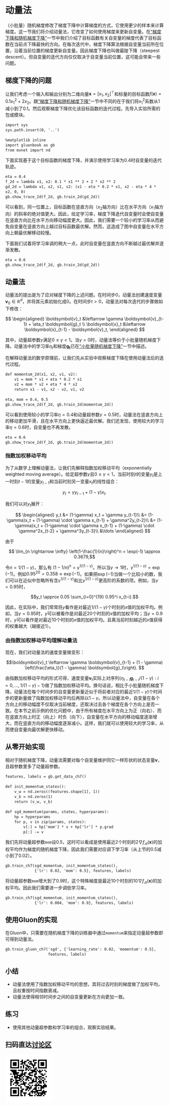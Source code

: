 # 动量法

（小批量）随机梯度修改了梯度下降中计算梯度的方式，它使用更少的样本来计算梯度。这一节我们将介绍动量法，它改变了如何使用梯度来更新自变量。在[“梯度下降和随机梯度下降”](./gd-sgd.md)一节中我们介绍了目标函数有关自变量的梯度代表了目标函数在当前点下降最快的方向。在每次迭代中，梯度下降算法根据自变量当前所在位置，沿着当前位置的梯度更新自变量。因此梯度下降也叫做最陡下降（steepest descent）。但自变量的迭代方向仅仅取决于自变量当前位置，这可能会带来一些问题。

## 梯度下降的问题

让我们考虑一个输入和输出分别为二维向量$\boldsymbol{x} = [x_1, x_2]^\top$和标量的目标函数$f(\boldsymbol{x})=0.1x_1^2+2x_2$。跟[“梯度下降和随机梯度下降”](./gd-sgd.md)一节中不同的在于我们将$x_1^2$系数从$1$减小到了$0.1$。然后观察梯度下降优化该目标函数的迭代过程。先导入实验所需的包或模块。

```{.python .input  n=2}
import sys
sys.path.insert(0, '..')

%matplotlib inline
import gluonbook as gb
from mxnet import nd
```

下面实现基于这个目标函数的梯度下降，并演示使用学习率为$0.4$时自变量的迭代轨迹。

```{.python .input  n=3}
eta = 0.4
f_2d = lambda x1, x2: 0.1 * x1 ** 2 + 2 * x2 ** 2
gd_2d = lambda x1, x2, s1, s2: (x1 - eta * 0.2 * x1, x2 - eta * 4 * x2, 0, 0)
gb.show_trace_2d(f_2d, gb.train_2d(gd_2d))
```

可以看到，同一位置上，目标函数在竖直方向（$x_2$轴方向）比在水平方向（$x_1$轴方向）的斜率的绝对值更大。因此，给定学习率，梯度下降迭代自变量时会使自变量在竖直方向比在水平方向移动幅度更大。因此，我们需要一个较小的学习率从而避免自变量在竖直方向上越过目标函数最优解。然而，这造成了图中自变量在水平方向上朝最优解移动较慢。

下面我们试着将学习率调的稍大一点，此时自变量在竖直方向不断越过最优解并逐渐发散。

```{.python .input  n=4}
eta = 0.6
gb.show_trace_2d(f_2d, gb.train_2d(gd_2d))
```

## 动量法

动量法的提出是为了应对梯度下降的上述问题。在时间步$0$，动量法创建速度变量$\boldsymbol{v}_0\in\mathbb{R}^d$，并将其元素初始化成0。在时间步$t>0$，动量法对每次迭代的步骤做如下修改：

$$
\begin{aligned}
\boldsymbol{v}_t &\leftarrow \gamma \boldsymbol{v}_{t-1} + \eta_t \boldsymbol{g}_t \\
\boldsymbol{x}_t &\leftarrow \boldsymbol{x}_{t-1} - \boldsymbol{v}_t,
\end{aligned}
$$

其中，动量超参数$\gamma$满足$0 \leq \gamma < 1$。当$\gamma=0$时，动量法等价于小批量随机梯度下降。动量法中的学习率$\eta_t$和梯度$\boldsymbol{g_t}$已在[“小批量随机梯度下降”](minibatch-sgd.md)一节中描述。

在解释动量法的数学原理前，让我们先从实验中观察梯度下降在使用动量法后的迭代过程。

```{.python .input  n=5}
def momentum_2d(x1, x2, v1, v2):
    v1 = mom * v1 + eta * 0.2 * x1
    v2 = mom * v2 + eta * 4 * x2
    return x1 - v1, x2 - v2, v1, v2

eta, mom = 0.4, 0.5
gb.show_trace_2d(f_2d, gb.train_2d(momentum_2d))
```

可以看到使用较小的学习率$\eta=0.4$和动量超参数$\gamma=0.5$时，动量法在竖直方向上的移动更加平滑，且在水平方向上更快逼近最优解。我们还发现，使用较大的学习率$\eta=0.6$时，自变量也不再发散。

```{.python .input  n=11}
eta = 0.6
gb.show_trace_2d(f_2d, gb.train_2d(momentum_2d))
```

### 指数加权移动平均

为了从数学上理解动量法，让我们先解释指数加权移动平均（exponentially weighted moving average）。给定超参数$\gamma$且$0 \leq \gamma < 1$，当前时刻$t$的变量$y_t$是上一时刻$t-1$的变量$y_{t-1}$和当前时刻另一变量$x_t$的线性组合：

$$y_t = \gamma y_{t-1} + (1-\gamma) x_t.$$

我们可以对$y_t$展开：

$$
\begin{aligned}
y_t  &= (1-\gamma) x_t + \gamma y_{t-1}\\
         &= (1-\gamma)x_t + (1-\gamma) \cdot \gamma x_{t-1} + \gamma^2y_{t-2}\\
         &= (1-\gamma)x_t + (1-\gamma) \cdot \gamma x_{t-1} + (1-\gamma) \cdot \gamma^2x_{t-2} + \gamma^3y_{t-3}\\
         &\ldots
\end{aligned}
$$

由于

$$ \lim_{n \rightarrow \infty}  \left(1-\frac{1}{n}\right)^n = \exp(-1) \approx 0.3679,$$

令$n = 1/(1-\gamma)$，那么有 $\left(1-1/n\right)^n = \gamma^{1/(1-\gamma)}$。所以当$\gamma \rightarrow 1$时，$\gamma^{1/(1-\gamma)}=\exp(-1)$。例如$0.95^{20} = 0.358 \approx \exp(-1)$。如果把$\exp(-1)$当做一个比较小的数，我们可以在近似中忽略所有含$\gamma^{1/(1-\gamma)}$和比$\gamma^{1/(1-\gamma)}$更高阶的系数的项。例如，当$\gamma=0.95$时，

$$y_t \approx 0.05 \sum_{i=0}^{19} 0.95^i x_{t-i}.$$

因此，在实际中，我们常常将$y$看作是对最近$1/(1-\gamma)$个时刻的$x$值的加权平均。例如，当$\gamma = 0.95$时，$y$可以被看作是对最近20个时刻的$x$值的加权平均；当$\gamma = 0.9$时，$y$可以看作是对最近10个时刻的$x$值的加权平均。且离当前时刻越近的$x$值获得的权重越大（越接近1）。


### 由指数加权移动平均理解动量法

现在，我们对动量法的速度变量做变形：

$$\boldsymbol{v}_t \leftarrow \gamma \boldsymbol{v}_{t-1} + (1 - \gamma) \left(\frac{\eta_t}{1 - \gamma} \boldsymbol{g}_t\right). $$

由指数加权移动平均的形式可得，速度变量$\boldsymbol{v}_t$实际上对序列$\{\eta_{t-i}\boldsymbol{g}_{t-i} /(1-\gamma):i=0,\ldots,1/(1-\gamma)-1\}$做了指数加权移动平均。换句话说，相比于小批量随机梯度下降，动量法在每个时间步的自变量更新量近似于将前者对应的最近$1/(1-\gamma)$个时间步的更新量做了指数加权移动平均后再除以$1-\gamma$。所以动量法中，自变量在各个方向上的移动幅度不仅取决当前梯度，还取决过去各个梯度在各个方向上是否一致。在本节之前示例的优化问题中，由于所有梯度在水平方向上为正（向右）、而在竖直方向上时正（向上）时负（向下），自变量在水平方向的移动幅度逐渐增大，而在竖直方向的移动幅度逐渐减小。这样，我们就可以使用较大的学习率，从而使自变量向最优解更快移动。


## 从零开始实现

相对于随机梯度下降，动量法需要对每个自变量维护同它一样形状的状态变量$\boldsymbol{v}$，且超参数里多了动量超参数。

```{.python .input  n=13}
features, labels = gb.get_data_ch7()

def init_momentum_states():
    v_w = nd.zeros((features.shape[1], 1))
    v_b = nd.zeros(1)
    return (v_w, v_b)

def sgd_momentum(params, states, hyperparams):
    hp = hyperparams 
    for p, v in zip(params, states):
        v[:] = hp['mom'] * v + hp['lr'] * p.grad
        p[:] -= v
```

我们先将动量超参数`mom`设0.5，这时可以看成是使用最近2个时刻的$2\nabla f_\mathcal{B}(\boldsymbol{x})$的加权平均作为梯度的随机梯度下降，因此我们需要对应调下学习率（从上节的0.5减小到了0.02）。

```{.python .input  n=15}
gb.train_ch7(sgd_momentum, init_momentum_states(), 
             {'lr': 0.02, 'mom': 0.5}, features, labels)
```

将动量超参数`mom`增大到了0.9时，这个特殊梯度是最近10个时刻的$10\nabla f_\mathcal{B}(\boldsymbol{x})$的加权平均。因此我们需要进一步调低学习率。

```{.python .input  n=8}
gb.train_ch7(sgd_momentum, init_momentum_states(), 
             {'lr': 0.004, 'mom': 0.9}, features, labels)
```

## 使用Gluon的实现

在Gluon中，只需要在随机梯度下降的训练器中通过`momentum`来指定动量超参数即可得到动量法。

```{.python .input  n=9}
gb.train_gluon_ch7('sgd', {'learning_rate': 0.02, 'momentum': 0.5},
                   features, labels)
```

## 小结

* 动量法使用了指数加权移动平均的思想，其将过去时刻的梯度做了加权平均，且权重按时间指数衰减。
* 动量法使得相邻时间步之间的自变量更新在方向更加一致。

## 练习

* 使用其他动量超参数和学习率的组合，观察实验结果。


## 扫码直达[讨论区](https://discuss.gluon.ai/t/topic/1879)


![](../img/qr_momentum.svg)
